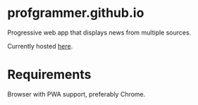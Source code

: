 # profgrammer.github.io
Progressive web app that displays news from multiple sources. 

Currently hosted [here](profgrammer.github.io).

# Requirements
Browser with PWA support, preferably Chrome.
